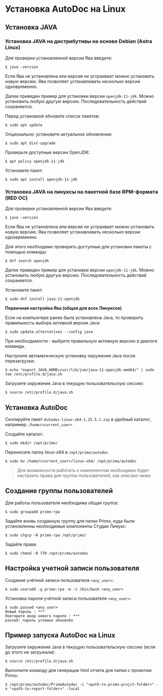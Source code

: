 # Установка AutoDoc на Linux

## Установка JAVA

### Установка JAVA на дистрибутивы на основе Debian (Astra Linux)
Для проверки установленной версии Ява введите:
```
$ java -version
```
Если Ява не установлена или версия не устраивает можно установить новую версию. Ява позволяет устанавливать несколько версии одновременно.

Далее приведен пример для установки версии `openjdk-11-jdk`. Можно установить любую другую версию. Последовательность действий сохраняется.

Перед установкой обновите список пакетов:

```
$ sudo apt update
```
Опционально: установите актуальное обновление:
```
$ sudo apt dist-upgrade
```
Проверьте доступные версии OpenJDK:

```
$ apt policy openjdk-11-jdk
```
Установите пакет:

```
$ sudo apt install openjdk-11-jdk
```

### Установка JAVA на линуксы на пакетной базе RPM-формата (RED OC)
Для проверки установленной версии Ява введите:
```
$ java -version
```
Если Ява не установлена или версия не устраивает можно установить новую версию. Ява позволяет устанавливать несколько версии одновременно.

Для этого необходимо проверить доступные для установки пакеты с помощью команды:

```
$ dnf search openjdk
```
Далее приведен пример для установки версии `openjdk-11-jdk`. Можно установить любую другую версию. Последовательность действий сохраняется.

Установите пакет:
```
$ sudo dnf install java-11-openjdk
```
**Первичная настройка Ява (общая для всех Линуксов)**

Если на компьютере ранее была установлена Java, то проверить правильность выбора активной версии Java:
```
$ sudo update-alternatives --config java
```

При необходимости - выбрите правильную активную версию в диалоге команды.

Настроите автоматическую установку окружения Java после перезагрузки:

```
$ echo "export JAVA_HOME=/usr/lib/jvm/java-11-openjdk-amd64/" | sudo tee /etc/profile.d/java.sh
```
Загрузите окружение Java в текущую пользовательскую сессию:

```
$ source /etc/profile.d/java.sh
```
## Установка AutoDoc
Скопируйте пакет ` Autodoc-linux-x64-1.25.5.1.zip ` в удобный каталог, например: `/home/<current_user>`

Создайте каталог:

```
$ sudo mkdir /opt/primo/
```

Перенесите папку linux-x64 в `/opt/primo/autodoc`

```
$ sudo mv /home/<current_user>/linux-x64/ /opt/primo/autodoc
```
> Для возможности работать с компонентом необходимо будет настроить права для группы пользователей, как описано ниже

## Создание группы пользователей
Для работы пользователя необходима общая группа:
```
$ sudo groupadd primo-rpa
```
Задайте вновь созданную группу для папки Primo, куда были установленны необходимые компоненты Студии Линукс:
```
$ sudo chgrp -R primo-rpa /opt/primo/
```
Задайте права:
```
$ sudo chmod -R 770 /opt/primo/autodoc
```
## Настройка учетной записи пользователя
Создание учётной записи пользователя `<any_user>`:
```
$ sudo useradd -g primo-rpa -m -s /bin/bash <any_user>
```
Установка пароля учётной записи пользователя `<any_user>`:
```
$ sudo passwd <any_user>
Новый пароль : ***
Повторите ввод нового пароля : ***
passwd: пароль успешно обновлён
```

## Пример запуска AutoDoc на Linux
Загрузите окружение Java в текущую пользовательскую сессию (если до этого не загружали):
```
$ source /etc/profile.d/java.sh
```
Выполните команду для генерации html отчета для папки с проектом Primo:
```
$ /opt/primo/autodoc/PrimoAutodoc -i "<path-to-primo-projct-folder>" -o "<path-to-report-folder>" -local
```

